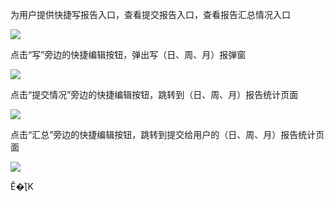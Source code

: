 为用户提供快捷写报告入口，查看提交报告入口，查看报告汇总情况入口

![](file:///C:\Users\ADMINI~1\AppData\Local\Temp\ksohtml\wpsFD8A.tmp.jpg)

点击“写”旁边的快捷编辑按钮，弹出写（日、周、月）报弹窗

![](file:///C:\Users\ADMINI~1\AppData\Local\Temp\ksohtml\wpsFDBA.tmp.jpg)

点击“提交情况”旁边的快捷编辑按钮，跳转到（日、周、月）报告统计页面

![](file:///C:\Users\ADMINI~1\AppData\Local\Temp\ksohtml\wpsFDCB.tmp.jpg)

点击“汇总”旁边的快捷编辑按钮，跳转到提交给用户的（日、周、月）报告统计页面

![](file:///C:\Users\ADMINI~1\AppData\Local\Temp\ksohtml\wpsFDCC.tmp.jpg)

Ĕ�֨\[K

